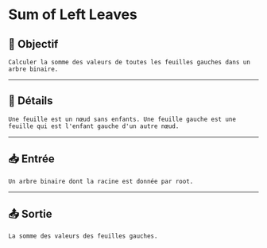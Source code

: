 # Sum of Left Leaves

## 🎯 Objectif

    Calculer la somme des valeurs de toutes les feuilles gauches dans un arbre binaire.

---

## 📝 Détails

    Une feuille est un nœud sans enfants. Une feuille gauche est une feuille qui est l'enfant gauche d'un autre nœud.

---

## 📥 Entrée

    Un arbre binaire dont la racine est donnée par root.

---

## 📤 Sortie

    La somme des valeurs des feuilles gauches.

